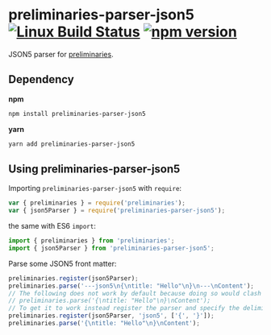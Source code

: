 # preliminaries-parser-json5 [![Linux Build Status](https://travis-ci.org/josephearl/preliminaries.svg?branch=master)](https://travis-ci.org/josephearl/preliminaries) [![npm version](https://badge.fury.io/js/preliminaries-parser-json5.svg)](https://badge.fury.io/js/preliminaries-parser-json5)

JSON5 parser for [preliminaries](https://github.com/josephearl/preliminaries). 

## Dependency

**npm**

```bash
npm install preliminaries-parser-json5
```

**yarn**

```bash
yarn add preliminaries-parser-json5
```

## Using preliminaries-parser-json5

Importing `preliminaries-parser-json5` with `require`:

```js
var { preliminaries } = require('preliminaries');
var { json5Parser } = require('preliminaries-parser-json5');
```

the same with ES6 `import`:

```js
import { preliminaries } from 'preliminaries';
import { json5Parser } from 'preliminaries-parser-json5';
```

Parse some JSON5 front matter:

```js
preliminaries.register(json5Parser);
preliminaries.parse('---json5\n{\ntitle: "Hello"\n}\n---\nContent');
// The following does not work by default because doing so would clash with default JSON parser:
// preliminaries.parse('{\ntitle: "Hello"\n}\nContent');
// To get it to work instead register the parser and specify the delimiters:
preliminaries.register(json5Parser, 'json5', ['{', '}']);
preliminaries.parse('{\ntitle: "Hello"\n}\nContent');
```
